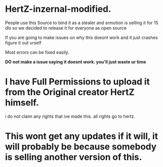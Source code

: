 # HertZ-inzernal-modified.
People use this Source to bind it as a stealer and srmotion is selling it for 15 dls so we decided to release it for everyone as open source 



If you are going to make issues on why this doesnt work and it just crashes
figure it out urself 

Most errors can be fixed easily.

**DO not make a issue saying it doesnt work. you'll just waste ur time**

# I have Full Permissions to upload it from the Original creator HertZ himself.

i do not claim any rights that ive made this. all rights go to hertz.


# This wont get any updates if it will, it will probably be because somebody is selling another version of this.
